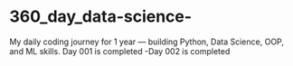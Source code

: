 # 360_day_data-science-
My daily coding journey for 1 year — building Python, Data Science, OOP, and ML skills.
Day 001 is completed 
-Day 002 is completed

